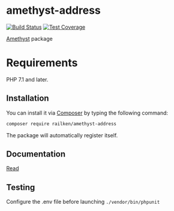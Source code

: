 # amethyst-address

[![Build Status](https://travis-ci.org/railken/amethyst-address.svg?branch=master)](https://travis-ci.org/railken/amethyst-address)
[![Test Coverage](https://codecov.io/gh/railken/amethyst-address/branch/master/graph/badge.svg)](https://codecov.io/gh/railken/amethyst-address)

[Amethyst](https://github.com/railken/amethyst) package

# Requirements

PHP 7.1 and later.

## Installation

You can install it via [Composer](https://getcomposer.org/) by typing the following command:

```bash
composer require railken/amethyst-address
```

The package will automatically register itself.

## Documentation

[Read](docs/index.md)

## Testing

Configure the .env file before launching `./vendor/bin/phpunit`
